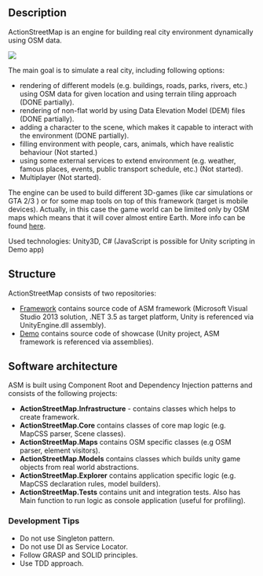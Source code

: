 <h2>Description</h2>
<p>ActionStreetMap is an engine for building real city environment dynamically using OSM data.</p>
<img src="http://actionstreetmap.github.io/demo/images/Moscow_tower.png"/>
<p>The main goal is to simulate a real city, including following options:</p>
<ul>
<li>rendering of different models (e.g. buildings, roads, parks, rivers, etc.) using OSM data for given location and using terrain tiling approach (DONE partially).</li>
<li>rendering of non-flat world by using Data Elevation Model (DEM) files (DONE partially).</li>
<li>adding a character to the scene, which makes it capable to interact with the environment (DONE partially).</li>
<li>filling environment with people, cars, animals, which have realistic behaviour (Not started.)</li>
<li>using some external services to extend environment (e.g. weather, famous places, events, public transport schedule, etc.) (Not started).</li>
<li>Multiplayer (Not started).</li>
</ul>
<p>The engine can be used to build different 3D-games (like car simulations or GTA 2/3 ) or for some map tools on top of this framework (target is mobile devices). Actually, in this case the game world can be limited only by OSM maps which means that it will cover almost entire Earth. More info can be found <a href="http://actionstreetmap.github.io/demo/">here</a>.</p>

<p>Used technologies: Unity3D, C# (JavaScript is possible for Unity scripting in Demo app)</p>
			
<h2>Structure</h2>
<p>ActionStreetMap consists of two repositories:</p>
<ul>
	<li><a href="https://github.com/ActionStreetMap/framework">Framework</a> contains source code of ASM framework (Microsoft Visual Studio 2013 solution, .NET 3.5 as target platform, Unity is referenced via UnityEngine.dll assembly).</li>
	<li><a href="https://github.com/ActionStreetMap/demo">Demo</a> contains source code of showcase (Unity project, ASM framework is referenced via assemblies).</li>
</ul>

		
<h2>Software architecture</h2>
<p>ASM is built using Component Root and Dependency Injection patterns and consists of the following projects:</p>
<ul>
<li><b>ActionStreetMap.Infrastructure</b> - contains classes which helps to create framework.</li>
<li><b>ActionStreetMap.Core</b> contains classes of core map logic (e.g. MapCSS parser, Scene classes).</li>
<li><b>ActionStreetMap.Maps</b> contains OSM specific classes (e.g OSM parser, element visitors).</li>
<li><b>ActionStreetMap.Models</b> contains classes which builds unity game objects from real world abstractions.</li>
<li><b>ActionStreetMap.Explorer</b> contains application specific logic (e.g. MapCSS declaration rules, model builders).</li>
<li><b>ActionStreetMap.Tests</b> contains unit and integration tests. Also has Main function to run logic as console application (useful for profiling).</li>
</ul>

<h3>Development Tips</h3>
<ul>
	<li>Do not use Singleton pattern.</li>
	<li>Do not use DI as Service Locator.</li>
	<li>Follow GRASP and SOLID principles.</li>
	<li>Use TDD approach.</li>
</ul>